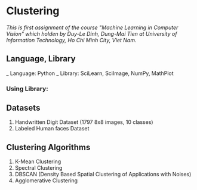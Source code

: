 # Clustering
_This is first assignment of the course "Machine Learning in Computer Vision" which holden by Duy-Le Dinh, Dung-Mai Tien at University of Information Technology, Ho Chi Minh City, Viet Nam._

## Language, Library
_ Language: Python
_ Library: SciLearn, SciImage, NumPy, MathPlot

### Using Library:

## Datasets
1. Handwritten Digit Dataset (1797 8x8 images, 10 classes)
2. Labeled Human faces Dataset

## Clustering Algorithms
1. K-Mean Clustering
2. Spectral Clustering
3. DBSCAN (Density Based Spatial Clustering of Applications with Noises)
4. Agglomerative Clustering

